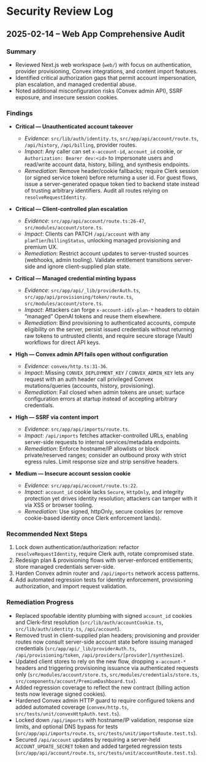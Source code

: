 # Security Review Log

## 2025-02-14 – Web App Comprehensive Audit

### Summary
- Reviewed Next.js web workspace (`web/`) with focus on authentication, provider provisioning, Convex integrations, and content import features.
- Identified critical authorization gaps that permit account impersonation, plan escalation, and managed credential abuse.
- Noted additional misconfiguration risks (Convex admin API), SSRF exposure, and insecure session cookies.

### Findings
- **Critical — Unauthenticated account takeover**  
  - *Evidence*: `src/lib/auth/identity.ts`, `src/app/api/account/route.ts`, `/api/history`, `/api/billing`, provider routes.  
  - *Impact*: Any caller can set `x-account-id`, `account_id` cookie, or `Authorization: Bearer dev:<id>` to impersonate users and read/write account data, history, billing, and synthesis endpoints.  
  - *Remediation*: Remove header/cookie fallbacks; require Clerk session (or signed service token) before returning a user id. For guest flows, issue a server-generated opaque token tied to backend state instead of trusting arbitrary identifiers. Audit all routes relying on `resolveRequestIdentity`.

- **Critical — Client-controlled plan escalation**  
  - *Evidence*: `src/app/api/account/route.ts:26-47`, `src/modules/account/store.ts`.  
  - *Impact*: Clients can PATCH `/api/account` with any `planTier`/`billingStatus`, unlocking managed provisioning and premium UX.  
  - *Remediation*: Restrict account updates to server-trusted sources (webhooks, admin tooling). Validate entitlement transitions server-side and ignore client-supplied plan state.

- **Critical — Managed credential minting bypass**  
  - *Evidence*: `src/app/api/_lib/providerAuth.ts`, `src/app/api/provisioning/token/route.ts`, `src/modules/account/store.ts`.  
  - *Impact*: Attackers can forge `x-account-id`/`x-plan-*` headers to obtain “managed” OpenAI tokens and reuse them elsewhere.  
  - *Remediation*: Bind provisioning to authenticated accounts, compute eligibility on the server, persist issued credentials without returning raw tokens to untrusted clients, and require secure storage (Vault) workflows for direct API keys.

- **High — Convex admin API fails open without configuration**  
  - *Evidence*: `convex/http.ts:31-36`.  
  - *Impact*: Missing `CONVEX_DEPLOYMENT_KEY` / `CONVEX_ADMIN_KEY` lets any request with an auth header call privileged Convex mutations/queries (accounts, history, provisioning).  
  - *Remediation*: Fail closed when admin tokens are unset; surface configuration errors at startup instead of accepting arbitrary credentials.

- **High — SSRF via content import**  
  - *Evidence*: `src/app/api/imports/route.ts`.  
  - *Impact*: `/api/imports` fetches attacker-controlled URLs, enabling server-side requests to internal services/metadata endpoints.  
  - *Remediation*: Enforce hostname/IP allowlists or block private/reserved ranges; consider an outbound proxy with strict egress rules. Limit response size and strip sensitive headers.

- **Medium — Insecure account session cookie**  
  - *Evidence*: `src/app/api/account/route.ts:22`.  
  - *Impact*: `account_id` cookie lacks `Secure`, `HttpOnly`, and integrity protection yet drives identity resolution; attackers can tamper with it via XSS or browser tooling.  
  - *Remediation*: Use signed, httpOnly, secure cookies (or remove cookie-based identity once Clerk enforcement lands).

### Recommended Next Steps
1. Lock down authentication/authorization: refactor `resolveRequestIdentity`, require Clerk auth, rotate compromised state.  
2. Redesign plan & provisioning flows with server-enforced entitlements; store managed credentials server-side.  
3. Harden Convex admin router and `/api/imports` network access patterns.  
4. Add automated regression tests for identity enforcement, provisioning authorization, and import request validation.

### Remediation Progress
- Replaced spoofable identity plumbing with signed `account_id` cookies and Clerk-first resolution (`src/lib/auth/accountCookie.ts`, `src/lib/auth/identity.ts`, `/api/account`).  
- Removed trust in client-supplied plan headers; provisioning and provider routes now consult server-side account state before issuing managed credentials (`src/app/api/_lib/providerAuth.ts`, `/api/provisioning/token`, `/api/providers/[provider]/synthesize`).  
- Updated client stores to rely on the new flow, dropping `x-account-*` headers and triggering provisioning issuance via authenticated requests only (`src/modules/account/store.ts`, `src/modules/credentials/store.ts`, `src/components/account/PremiumDashboard.tsx`).  
- Added regression coverage to reflect the new contract (billing action tests now leverage signed cookies).  
- Hardened Convex admin HTTP guard to require configured tokens and added automated coverage (`convex/http.ts`, `src/tests/unit/convexHttpAuth.test.ts`).
- Locked down `/api/imports` with hostname/IP validation, response size limits, and optional DNS bypass for tests (`src/app/api/imports/route.ts`, `src/tests/unit/importsRoute.test.ts`).
- Secured `/api/account` updates by requiring a server-held `ACCOUNT_UPDATE_SECRET` token and added targeted regression tests (`src/app/api/account/route.ts`, `src/tests/unit/accountRoute.test.ts`).
